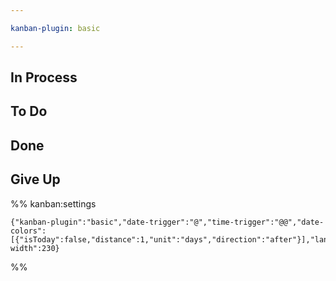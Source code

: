 ```yaml
---

kanban-plugin: basic

---
```


## In Process



## To Do



## Done



## Give Up





%% kanban:settings
```
{"kanban-plugin":"basic","date-trigger":"@","time-trigger":"@@","date-colors":[{"isToday":false,"distance":1,"unit":"days","direction":"after"}],"lane-width":230}
```
%%